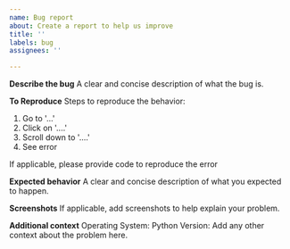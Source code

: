 ```yaml
---
name: Bug report
about: Create a report to help us improve
title: ''
labels: bug
assignees: ''

---
```


**Describe the bug**
A clear and concise description of what the bug is.

**To Reproduce**
Steps to reproduce the behavior:
1. Go to '...'
2. Click on '....'
3. Scroll down to '....'
4. See error

If applicable, please provide code to reproduce the error

**Expected behavior**
A clear and concise description of what you expected to happen.

**Screenshots**
If applicable, add screenshots to help explain your problem.

**Additional context**
Operating System:
Python Version:
Add any other context about the problem here.
